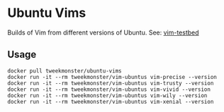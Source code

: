 # Ubuntu Vims

Builds of Vim from different versions of Ubuntu.
See: [vim-testbed](https://github.com/tweekmonster/vim-testbed)

## Usage

```shell
docker pull tweekmonster/ubuntu-vims
docker run -it --rm tweekmonster/vim-ubuntus vim-precise --version
docker run -it --rm tweekmonster/vim-ubuntus vim-trusty --version
docker run -it --rm tweekmonster/vim-ubuntus vim-vivid --version
docker run -it --rm tweekmonster/vim-ubuntus vim-wily --version
docker run -it --rm tweekmonster/vim-ubuntus vim-xenial --version
```
